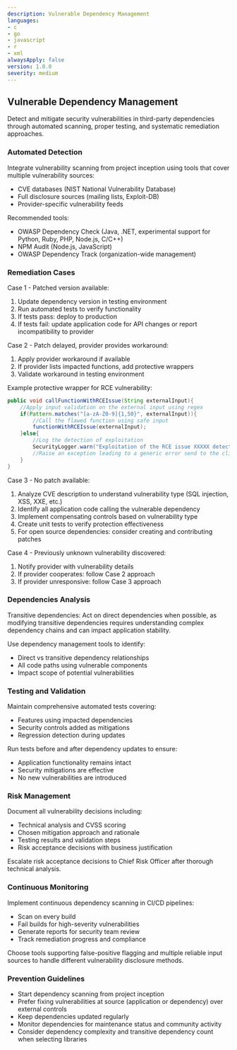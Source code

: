```yaml
---
description: Vulnerable Dependency Management
languages:
- c
- go
- javascript
- r
- xml
alwaysApply: false
version: 1.0.0
severity: medium
---
```


## Vulnerable Dependency Management

Detect and mitigate security vulnerabilities in third-party dependencies through automated scanning, proper testing, and systematic remediation approaches.

### Automated Detection

Integrate vulnerability scanning from project inception using tools that cover multiple vulnerability sources:
- CVE databases (NIST National Vulnerability Database)
- Full disclosure sources (mailing lists, Exploit-DB)
- Provider-specific vulnerability feeds

Recommended tools:
- OWASP Dependency Check (Java, .NET, experimental support for Python, Ruby, PHP, Node.js, C/C++)
- NPM Audit (Node.js, JavaScript)
- OWASP Dependency Track (organization-wide management)

### Remediation Cases

Case 1 - Patched version available:
1. Update dependency version in testing environment
2. Run automated tests to verify functionality
3. If tests pass: deploy to production
4. If tests fail: update application code for API changes or report incompatibility to provider

Case 2 - Patch delayed, provider provides workaround:
1. Apply provider workaround if available
2. If provider lists impacted functions, add protective wrappers
3. Validate workaround in testing environment

Example protective wrapper for RCE vulnerability:
```java
public void callFunctionWithRCEIssue(String externalInput){
    //Apply input validation on the external input using regex
    if(Pattern.matches("[a-zA-Z0-9]{1,50}", externalInput)){
        //Call the flawed function using safe input
        functionWithRCEIssue(externalInput);
    }else{
        //Log the detection of exploitation
        SecurityLogger.warn("Exploitation of the RCE issue XXXXX detected !");
        //Raise an exception leading to a generic error send to the client...
    }
}
```

Case 3 - No patch available:
1. Analyze CVE description to understand vulnerability type (SQL injection, XSS, XXE, etc.)
2. Identify all application code calling the vulnerable dependency
3. Implement compensating controls based on vulnerability type
4. Create unit tests to verify protection effectiveness
5. For open source dependencies: consider creating and contributing patches

Case 4 - Previously unknown vulnerability discovered:
1. Notify provider with vulnerability details
2. If provider cooperates: follow Case 2 approach
3. If provider unresponsive: follow Case 3 approach

### Dependencies Analysis

Transitive dependencies: Act on direct dependencies when possible, as modifying transitive dependencies requires understanding complex dependency chains and can impact application stability.

Use dependency management tools to identify:
- Direct vs transitive dependency relationships
- All code paths using vulnerable components
- Impact scope of potential vulnerabilities

### Testing and Validation

Maintain comprehensive automated tests covering:
- Features using impacted dependencies
- Security controls added as mitigations
- Regression detection during updates

Run tests before and after dependency updates to ensure:
- Application functionality remains intact
- Security mitigations are effective
- No new vulnerabilities are introduced

### Risk Management

Document all vulnerability decisions including:
- Technical analysis and CVSS scoring
- Chosen mitigation approach and rationale
- Testing results and validation steps
- Risk acceptance decisions with business justification

Escalate risk acceptance decisions to Chief Risk Officer after thorough technical analysis.

### Continuous Monitoring

Implement continuous dependency scanning in CI/CD pipelines:
- Scan on every build
- Fail builds for high-severity vulnerabilities
- Generate reports for security team review
- Track remediation progress and compliance

Choose tools supporting false-positive flagging and multiple reliable input sources to handle different vulnerability disclosure methods.

### Prevention Guidelines

- Start dependency scanning from project inception
- Prefer fixing vulnerabilities at source (application or dependency) over external controls
- Keep dependencies updated regularly
- Monitor dependencies for maintenance status and community activity
- Consider dependency complexity and transitive dependency count when selecting libraries